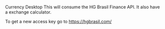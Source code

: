 Currency Desktop
This will consume the HG Brasil Finance API.
It also have a exchange calculator.

To get a new access key go to https://hgbrasil.com/

